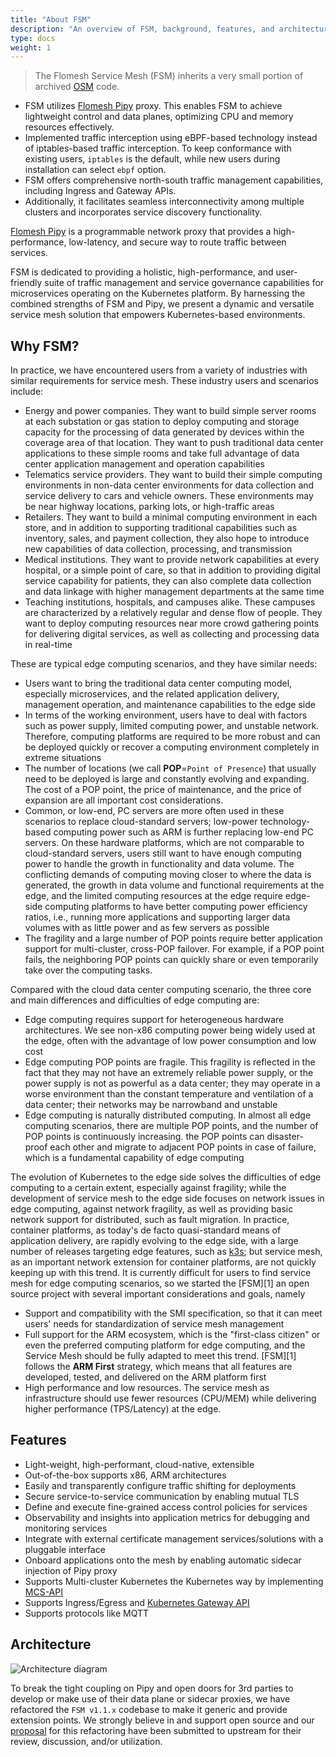 ```yaml
---
title: "About FSM"
description: "An overview of FSM, background, features, and architecture"
type: docs
weight: 1
---
```


> The Flomesh Service Mesh (FSM) inherits a very small portion of archived [OSM](https://github.com/openservicemesh/osm) code. 

* FSM utilizes [Flomesh Pipy](https://github.com/flomesh-io/pipy) proxy. This enables FSM to achieve lightweight control and data planes, optimizing CPU and memory resources effectively.
* Implemented traffic interception using eBPF-based technology instead of iptables-based traffic interception. To keep conformance with existing users, `iptables` is the default, while new users during installation can select `ebpf` option.
* FSM offers comprehensive north-south traffic management capabilities, including Ingress and Gateway APIs.
* Additionally, it facilitates seamless interconnectivity among multiple clusters and incorporates service discovery functionality.

[Flomesh Pipy](https://flomesh.io/pipy) is a programmable network proxy that provides a high-performance, low-latency, and secure way to route traffic between services.

FSM is dedicated to providing a holistic, high-performance, and user-friendly suite of traffic management and service governance capabilities for microservices operating on the Kubernetes platform. By harnessing the combined strengths of FSM and Pipy, we present a dynamic and versatile service mesh solution that empowers Kubernetes-based environments.


## Why FSM?

In practice, we have encountered users from a variety of industries with similar requirements for service mesh. These industry users and scenarios include:

* Energy and power companies. They want to build simple server rooms at each substation or gas station to deploy computing and storage capacity for the processing of data generated by devices within the coverage area of that location. They want to push traditional data center applications to these simple rooms and take full advantage of data center application management and operation capabilities
* Telematics service providers. They want to build their simple computing environments in non-data center environments for data collection and service delivery to cars and vehicle owners. These environments may be near highway locations, parking lots, or high-traffic areas
* Retailers. They want to build a minimal computing environment in each store, and in addition to supporting traditional capabilities such as inventory, sales, and payment collection, they also hope to introduce new capabilities of data collection, processing, and transmission
* Medical institutions. They want to provide network capabilities at every hospital, or a simple point of care, so that in addition to providing digital service capability for patients, they can also complete data collection and data linkage with higher management departments at the same time
* Teaching institutions, hospitals, and campuses alike. These campuses are characterized by a relatively regular and dense flow of people. They want to deploy computing resources near more crowd gathering points for delivering digital services, as well as collecting and processing data in real-time

These are typical edge computing scenarios, and they have similar needs:

* Users want to bring the traditional data center computing model, especially microservices, and the related application delivery, management operation, and maintenance capabilities to the edge side
* In terms of the working environment, users have to deal with factors such as power supply, limited computing power, and unstable network. Therefore, computing platforms are required to be more robust and can be deployed quickly or recover a computing environment completely in extreme situations
* The number of locations (we call **POP**=`Point of Presence`) that usually need to be deployed is large and constantly evolving and expanding. The cost of a POP point, the price of maintenance, and the price of expansion are all important cost considerations.
* Common, or low-end, PC servers are more often used in these scenarios to replace cloud-standard servers; low-power technology-based computing power such as ARM is further replacing low-end PC servers. On these hardware platforms, which are not comparable to cloud-standard servers, users still want to have enough computing power to handle the growth in functionality and data volume. The conflicting demands of computing moving closer to where the data is generated, the growth in data volume and functional requirements at the edge, and the limited computing resources at the edge require edge-side computing platforms to have better computing power efficiency ratios, i.e., running more applications and supporting larger data volumes with as little power and as few servers as possible
* The fragility and a large number of POP points require better application support for multi-cluster, cross-POP failover. For example, if a POP point fails, the neighboring POP points can quickly share or even temporarily take over the computing tasks.

Compared with the cloud data center computing scenario, the three core and main differences and difficulties of edge computing are:

* Edge computing requires support for heterogeneous hardware architectures. We see non-x86 computing power being widely used at the edge, often with the advantage of low power consumption and low cost
* Edge computing POP points are fragile. This fragility is reflected in the fact that they may not have an extremely reliable power supply, or the power supply is not as powerful as a data center; they may operate in a worse environment than the constant temperature and ventilation of a data center; their networks may be narrowband and unstable
* Edge computing is naturally distributed computing. In almost all edge computing scenarios, there are multiple POP points, and the number of POP points is continuously increasing. the POP points can disaster-proof each other and migrate to adjacent POP points in case of failure, which is a fundamental capability of edge computing


The evolution of Kubernetes to the edge side solves the difficulties of edge computing to a certain extent, especially against fragility; while the development of service mesh to the edge side focuses on network issues in edge computing, against network fragility, as well as providing basic network support for distributed, such as fault migration. In practice, container platforms, as today's de facto quasi-standard means of application delivery, are rapidly evolving to the edge side,  with a large number of releases targeting edge features, such as [k3s](https://k3s.io); but service mesh, as an important network extension for container platforms, are not quickly keeping up with this trend. It is currently difficult for users to find service mesh for edge computing scenarios, so we started the [FSM][1] an open source project with several important considerations and goals, namely

* Support and compatibility with the SMI specification, so that it can meet users' needs for standardization of service mesh management
* Full support for the ARM ecosystem, which is the "first-class citizen" or even the preferred computing platform for edge computing, and the Service Mesh should be fully adapted to meet this trend. [FSM][1] follows the **ARM First** strategy, which means that all features are developed, tested, and delivered on the ARM platform first
* High performance and low resources. The service mesh as infrastructure should use fewer resources (CPU/MEM) while delivering higher performance (TPS/Latency) at the edge.

## Features

* Light-weight, high-performant, cloud-native, extensible
* Out-of-the-box supports x86, ARM architectures
* Easily and transparently configure traffic shifting for deployments
* Secure service-to-service communication by enabling mutual TLS
* Define and execute fine-grained access control policies for services
* Observability and insights into application metrics for debugging and monitoring services
* Integrate with external certificate management services/solutions with a pluggable interface
* Onboard applications onto the mesh by enabling automatic sidecar injection of Pipy proxy
* Supports Multi-cluster Kubernetes the Kubernetes way by implementing [MCS-API](https://github.com/kubernetes-sigs/mcs-api)
* Supports Ingress/Egress and [Kubernetes Gateway API](https://gateway-api.sigs.k8s.io/)
* Supports protocols like MQTT


## Architecture

![Architecture diagram](/images/fsm-architecture.png)

To break the tight coupling on Pipy and open doors for 3rd parties to develop or make use of their data plane or sidecar proxies, we have refactored the `FSM v1.1.x` codebase to make it generic and provide extension points. We strongly believe in and support open source and our [proposal](https://github.com/flomesh-io/fsm/issues/4874) for this refactoring have been submitted to upstream for their review, discussion, and/or utilization.
